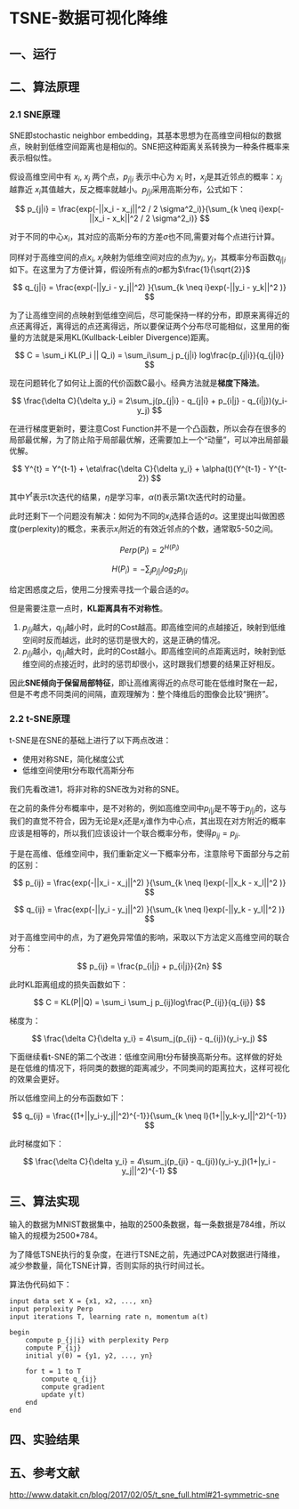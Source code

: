 # TSNE-数据可视化降维

## 一、运行

## 二、算法原理

### 2.1 SNE原理

SNE即stochastic neighbor embedding，其基本思想为在高维空间相似的数据点，映射到低维空间距离也是相似的。SNE把这种距离关系转换为一种条件概率来表示相似性。

假设高维空间中有 $x_i$, $x_j$ 两个点，$p_{j|i}$ 表示中心为 $x_i$ 时，$x_j$是其近邻点的概率：$x_j$ 越靠近 $x_i$其值越大，反之概率就越小。$p_{j|i}$采用高斯分布，公式如下：

$$
p_{j|i} = \frac{exp(-||x_i - x_j||^2 / 2 \sigma^2_i)}{\sum_{k \neq i}exp(-||x_i - x_k||^2 / 2 \sigma^2_i)}
$$

对于不同的中心$x_i$，其对应的高斯分布的方差$\sigma$也不同,需要对每个点进行计算。

同样对于高维空间的点$x_i$, $x_j$映射为低维空间对应的点为$y_i$, $y_j$，其概率分布函数$q_{j|i}$如下。在这里为了方便计算，假设所有点的$\sigma$都为$\frac{1}{\sqrt{2}}$

$$
q_{j|i} = \frac{exp(-||y_i - y_j||^2) }{\sum_{k \neq i}exp(-||y_i - y_k||^2 )}
$$

为了让高维空间的点映射到低维空间后，尽可能保持一样的分布，即原来离得近的点还离得近，离得远的点还离得远，所以要保证两个分布尽可能相似，这里用的衡量的方法就是采用KL(Kullback-Leibler Divergence)距离。

$$
C = \sum_i KL(P_i || Q_i) = \sum_i\sum_j p_{j|i} log\frac{p_{j|i}}{q_{j|i}}
$$

现在问题转化了如何让上面的代价函数C最小。经典方法就是**梯度下降法**。

$$
\frac{\delta C}{\delta y_i} = 2\sum_j(p_{j|i} - q_{j|i} + p_{i|j} - q_{i|j})(y_i-y_j)
$$

在进行梯度更新时，要注意Cost Function并不是一个凸函数，所以会存在很多的局部最优解，为了防止陷于局部最优解，还需要加上一个“动量”，可以冲出局部最优解。

$$
Y^{t} = Y^{t-1} + \eta\frac{\delta C}{\delta y_i}  + \alpha(t)(Y^{t-1} - Y^{t-2})
$$

其中$Y^{t}$表示t次迭代的结果，$\eta$是学习率，$\alpha(t)$表示第t次迭代时的动量。

此时还剩下一个问题没有解决：如何为不同的$x_i$选择合适的$\sigma$。这里提出叫做困惑度(perplexity)的概念，来表示$x_i$附近的有效近邻点的个数，通常取5-50之间。

$$
Perp(P_i) = 2^{H(P_i)}
$$

$$
H(P_i)= - \sum_j {p_{j|i}}log_2{p_{j|i}}
$$

给定困惑度之后，使用二分搜索寻找一个最合适的$\sigma$。

但是需要注意一点时，**KL距离具有不对称性**。

1. $p_{j|i}$越大，$q_{j|i}$越小时，此时的Cost越高。即高维空间的点越接近，映射到低维空间时反而越远，此时的惩罚是很大的，这是正确的情况。
2. $p_{j|i}$越小，$q_{j|i}$越大时，此时的Cost越小。即高维空间的点距离远时，映射到低维空间的点接近时，此时的惩罚却很小，这时跟我们想要的结果正好相反。

因此**SNE倾向于保留局部特征**，即让高维离得近的点尽可能在低维时聚在一起，但是不考虑不同类间的间隔，直观理解为：整个降维后的图像会比较“拥挤”。

### 2.2 t-SNE原理

t-SNE是在SNE的基础上进行了以下两点改进：

- 使用对称SNE，简化梯度公式
- 低维空间使用t分布取代高斯分布

我们先看改进1，将非对称的SNE改为对称的SNE。

在之前的条件分布概率中，是不对称的，例如高维空间中$p_{i|j}$是不等于$p_{j|i}$的，这与我们的直觉不符合，因为无论是$x_i$还是$x_j$谁作为中心点，其出现在对方附近的概率应该是相等的，所以我们应该设计一个联合概率分布，使得$p_{ij} = p_{ji}$.

于是在高维、低维空间中，我们重新定义一下概率分布，注意除号下面部分与之前的区别：

$$
p_{ij} = \frac{exp(-||x_i - x_j||^2) }{\sum_{k \neq l}exp(-||x_k - x_l||^2 )}
$$

$$
q_{ij} = \frac{exp(-||y_i - y_j||^2) }{\sum_{k \neq l}exp(-||y_k - y_l||^2 )}
$$

对于高维空间中的点，为了避免异常值的影响，采取以下方法定义高维空间的联合分布：

$$
p_{ij} = \frac{p_{i|j} + p_{i|j}}{2n}
$$

此时KL距离组成的损失函数如下：

$$
C = KL(P||Q) = \sum_i \sum_j p_{ij}log\frac{P_{ij}}{q_{ij}}
$$

梯度为：

$$
\frac{\delta C}{\delta y_i} = 4\sum_j(p_{ij} - q_{ij})(y_i-y_j)
$$

下面继续看t-SNE的第二个改进：低维空间用t分布替换高斯分布。这样做的好处是在低维的情况下，将同类的数据的距离减少，不同类间的距离拉大，这样可视化的效果会更好。

所以低维空间上的分布函数如下：

$$
q_{ij} = \frac{(1+||y_i-y_j||^2)^{-1}}{\sum_{k \neq l}(1+||y_k-y_l||^2)^{-1}}
$$

此时梯度如下：

$$
\frac{\delta C}{\delta y_i} = 4\sum_j(p_{ji} - q_{ji})(y_i-y_j)(1+|y_i  -y_j||^2)^{-1}
$$

## 三、算法实现

输入的数据为MNIST数据集中，抽取的2500条数据，每一条数据是784维，所以输入的规模为2500*784。

为了降低TSNE执行的复杂度，在进行TSNE之前，先通过PCA对数据进行降维，减少参数量，简化TSNE计算，否则实际的执行时间过长。

算法伪代码如下：

```
input data set X = {x1, x2, ..., xn}
input perplexity Perp
input iterations T, learning rate n, momentum a(t)

begin
    compute p_{j|i} with perplexity Perp
    compute P_{ij}
    initial y(0) = {y1, y2, ..., yn}

    for t = 1 to T 
        compute q_{ij}
        compute gradient
        update y(t)
    end
end
```

## 四、实验结果

## 五、参考文献

http://www.datakit.cn/blog/2017/02/05/t_sne_full.html#21-symmetric-sne